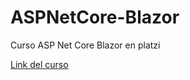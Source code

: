 # ASPNetCore-Blazor
Curso ASP Net Core Blazor en platzi

[Link del curso](https://platzi.com/clases/blazor/ "Link del curso")
